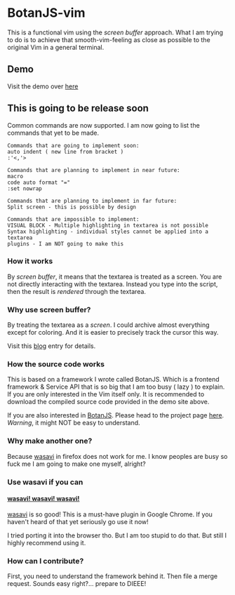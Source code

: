# BotanJS-vim
This is a functional vim using the *screen buffer* approach. What I am trying to do is to achieve that smooth-vim-feeling as close as possible to the original Vim in a general terminal.

## Demo
Visit the demo over [here](https://tgckpg.github.io/VimArea)

## This is going to be release soon
Common commands are now supported. I am now going to list the commands that yet to be made.
```
Commands that are going to implement soon:
auto indent ( new line from bracket )
:'<,'>

Commands that are planning to implement in near future:
macro
code auto format "="
:set nowrap

Commands that are planning to implement in far future:
Split screen - this is possible by design

Commands that are impossible to implement:
VISUAL BLOCK - Multiple highlighting in textarea is not possible
Syntax highlighting - individual styles cannot be applied into a textarea
plugins - I am NOT going to make this
```

### How it works
By *screen buffer*, it means that the textarea is treated as a screen. You are not directly interacting with the textarea. Instead you type into the script, then the result is *rendered* through the textarea.

### Why use screen buffer?
By treating the textarea as a *screen*. I could archive almost everything except for coloring. And it is easier to precisely track the cursor this way.

Visit this [blog](https://blog.astropenguin.net/article/view/vimarea-day-1-hjkl/) entry for details.

### How the source code works
This is based on a framework I wrote called BotanJS. Which is a frontend framework & Service API that is so big that I am too busy ( lazy ) to explain. If you are only interested in the Vim itself only. It is recommended to download the compiled source code provided in the demo site above.

If you are also interested in [BotanJS](https://github.com/tgckpg/BotanJS). Please head to the project page [here](https://github.com/tgckpg/BotanJS). *Warning*, it might NOT be easy to understand.

### Why make another one?
Because [wasavi](https://github.com/akahuku/wasavi) in firefox does not work for me. I know peoples are busy so fuck me I am going to make one myself, alright?

### Use wasavi if you can
#### [wasavi! wasavi! wasavi!](https://github.com/akahuku/wasavi)
[wasavi](https://github.com/akahuku/wasavi) is so good! This is a must-have plugin in Google Chrome. If you haven't heard of that yet seriously go use it now!

I tried porting it into the browser tho. But I am too stupid to do that. But still I highly recommend using it.

### How can I contribute?
First, you need to understand the framework behind it. Then file a merge request. Sounds easy right?... prepare to DIEEE!
